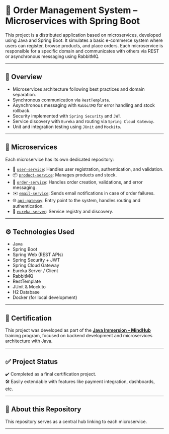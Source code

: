 # 🧠 Order Management System – Microservices with Spring Boot

This project is a distributed application based on microservices, developed using Java and Spring Boot. It simulates a basic e-commerce system where users can register, browse products, and place orders. Each microservice is responsible for a specific domain and communicates with others via REST or asynchronous messaging using RabbitMQ.

---

## 📌 Overview

- Microservices architecture following best practices and domain separation.
- Synchronous communication via `RestTemplate`.
- Asynchronous messaging with `RabbitMQ` for error handling and stock rollback.
- Security implemented with `Spring Security` and `JWT`.
- Service discovery with `Eureka` and routing via `Spring Cloud Gateway`.
- Unit and integration testing using `JUnit` and `Mockito`.

---

## 🧩 Microservices

Each microservice has its own dedicated repository:

- 🔐 [`user-service`](https://github.com/TomiB98/MH-MicroService-UserService): Handles user registration, authentication, and validation.
- 📦 [`product-service`](https://github.com/TomiB98/MH-MicroService-ProductService): Manages products and stock.
- 🧾 [`order-service`](https://github.com/TomiB98/MH-MicroService-OrderService): Handles order creation, validations, and error messaging.
- ✉️ [`email-service`](https://github.com/TomiB98/MH-MicroService-EmailService): Sends email notifications in case of order failures.
- 🌐 [`api-gateway`](https://github.com/TomiB98/MH-MicroService-ApiGateway): Entry point to the system, handles routing and authentication.
- 📡 [`eureka-server`](https://github.com/TomiB98/MH-MicroService-EurekaServer): Service registry and discovery.

---

## ⚙️ Technologies Used

- Java 
- Spring Boot  
- Spring Web (REST APIs)  
- Spring Security + JWT  
- Spring Cloud Gateway  
- Eureka Server / Client  
- RabbitMQ  
- RestTemplate  
- JUnit & Mockito  
- H2 Database 
- Docker (for local development)

---

## 🏅 Certification

This project was developed as part of the [**Java Immersion – MindHub**](https://www.acreditta.com/credential/71942f70-0313-4930-8b06-4cb18e3d46fd?utm_source=copy&resource_type=badge&resource=71942f70-0313-4930-8b06-4cb18e3d46fd) training program, focused on backend development and microservices architecture with Java.

---

## ✅ Project Status

✔️ Completed as a final certification project.  
🛠️ Easily extendable with features like payment integration, dashboards, etc.

---

## 📎 About this Repository

This repository serves as a central hub linking to each microservice.

---
